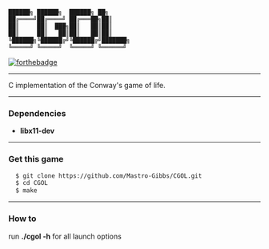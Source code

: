 

	██████╗ ██████╗  ██████╗ ██╗     
	██╔════╝██╔════╝ ██╔═══██╗██║     
	██║     ██║  ███╗██║   ██║██║     
	██║     ██║   ██║██║   ██║██║     
	╚██████╗╚██████╔╝╚██████╔╝███████╗
	╚═════╝ ╚═════╝  ╚═════╝ ╚══════╝

[![forthebadge](https://img.shields.io/badge/BASED-gray?style=for-the-badge&logo=c&labelColor=546CAF)]()

--- 

C implementation of the Conway's game of life.

---

### Dependencies
- **libx11-dev**

---

### Get this game
```bash
  $ git clone https://github.com/Mastro-Gibbs/CGOL.git
  $ cd CGOL
  $ make
```
---

### How to
run **./cgol -h** for all launch options
